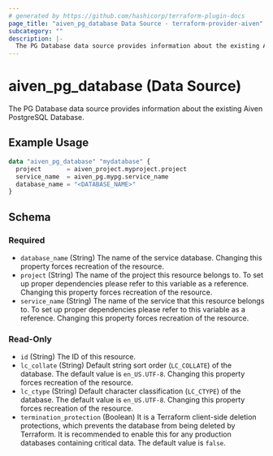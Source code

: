```yaml
---
# generated by https://github.com/hashicorp/terraform-plugin-docs
page_title: "aiven_pg_database Data Source - terraform-provider-aiven"
subcategory: ""
description: |-
  The PG Database data source provides information about the existing Aiven PostgreSQL Database.
---
```


# aiven_pg_database (Data Source)

The PG Database data source provides information about the existing Aiven PostgreSQL Database.

## Example Usage

```terraform
data "aiven_pg_database" "mydatabase" {
  project       = aiven_project.myproject.project
  service_name  = aiven_pg.mypg.service_name
  database_name = "<DATABASE_NAME>"
}
```

<!-- schema generated by tfplugindocs -->
## Schema

### Required

- `database_name` (String) The name of the service database. Changing this property forces recreation of the resource.
- `project` (String) The name of the project this resource belongs to. To set up proper dependencies please refer to this variable as a reference. Changing this property forces recreation of the resource.
- `service_name` (String) The name of the service that this resource belongs to. To set up proper dependencies please refer to this variable as a reference. Changing this property forces recreation of the resource.

### Read-Only

- `id` (String) The ID of this resource.
- `lc_collate` (String) Default string sort order (`LC_COLLATE`) of the database. The default value is `en_US.UTF-8`. Changing this property forces recreation of the resource.
- `lc_ctype` (String) Default character classification (`LC_CTYPE`) of the database. The default value is `en_US.UTF-8`. Changing this property forces recreation of the resource.
- `termination_protection` (Boolean) It is a Terraform client-side deletion protections, which prevents the database from being deleted by Terraform. It is recommended to enable this for any production databases containing critical data. The default value is `false`.
